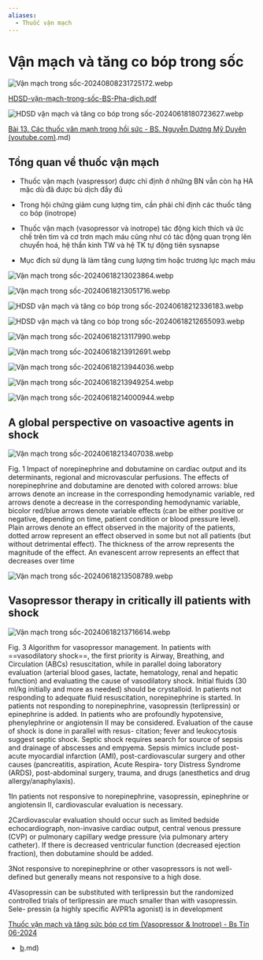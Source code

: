 ```yaml
---
aliases:
  - Thuốc vận mạch
---
```

# Vận mạch và tăng co bóp trong sốc  
  
![Vận mạch trong sốc-20240808231725172.webp](./200%20FILES/201%20Image/V%E1%BA%ADn%20m%E1%BA%A1ch%20trong%20s%E1%BB%91c-20240808231725172.webp)  
  
[HDSD-vận-mạch-trong-sốc-BS-Pha-dịch.pdf](%3Cfile:///G:My%20DriveSocHDSD-v%E1%BA%ADn-m%E1%BA%A1ch-trong-s%E1%BB%91c-BS-Pha-d%E1%BB%8Bch.pdf%3E.md)  
  
![HDSD vận mạch và tăng co bóp trong sốc-20240618180723627.webp](./200%20FILES/201%20Image/HDSD%20v%E1%BA%ADn%20m%E1%BA%A1ch%20v%C3%A0%20t%C4%83ng%20co%20b%C3%B3p%20trong%20s%E1%BB%91c-20240618180723627.webp)  
[Bài 13. Các thuốc vân mạnh trong hồi sức - BS. Nguyễn Dương Mỹ Duyên (youtube.com)](youtube.com).md)  
  
## Tổng quan về thuốc vận mạch  
- Thuốc vận mạch (vaspressor) được chỉ định ở những BN vẫn còn hạ HA mặc dù đã được bù dịch đầy đủ  
- Trong hội chứng giảm cung lượng tim, cần phải chỉ định các thuốc tăng co bóp (inotrope)  
- Thuốc vận mạch (vasopressor và inotrope) tác động kích thích và ức chế trên tim và cơ trơn mạch máu cũng như có tác động quan trọng lên chuyển hoá, hệ thần kinh TW và hệ TK tự động tiên sysnapse  
- Mục đích sử dụng là làm tăng cung lượng tim hoặc trương lực mạch máu  
  
![Vận mạch trong sốc-20240618213023864.webp](./200%20FILES/201%20Image/V%E1%BA%ADn%20m%E1%BA%A1ch%20trong%20s%E1%BB%91c-20240618213023864.webp)  
  
![Vận mạch trong sốc-20240618213051716.webp](./200%20FILES/201%20Image/V%E1%BA%ADn%20m%E1%BA%A1ch%20trong%20s%E1%BB%91c-20240618213051716.webp)  
  
![HDSD vận mạch và tăng co bóp trong sốc-20240618212336183.webp](./200%20FILES/201%20Image/HDSD%20v%E1%BA%ADn%20m%E1%BA%A1ch%20v%C3%A0%20t%C4%83ng%20co%20b%C3%B3p%20trong%20s%E1%BB%91c-20240618212336183.webp)  
  
![HDSD vận mạch và tăng co bóp trong sốc-20240618212655093.webp](./200%20FILES/201%20Image/HDSD%20v%E1%BA%ADn%20m%E1%BA%A1ch%20v%C3%A0%20t%C4%83ng%20co%20b%C3%B3p%20trong%20s%E1%BB%91c-20240618212655093.webp)  
![Vận mạch trong sốc-20240618213117990.webp](./200%20FILES/201%20Image/V%E1%BA%ADn%20m%E1%BA%A1ch%20trong%20s%E1%BB%91c-20240618213117990.webp)  
![Vận mạch trong sốc-20240618213912691.webp](./200%20FILES/201%20Image/V%E1%BA%ADn%20m%E1%BA%A1ch%20trong%20s%E1%BB%91c-20240618213912691.webp)  
![Vận mạch trong sốc-20240618213944036.webp](./200%20FILES/201%20Image/V%E1%BA%ADn%20m%E1%BA%A1ch%20trong%20s%E1%BB%91c-20240618213944036.webp)  
![Vận mạch trong sốc-20240618213949254.webp](./200%20FILES/201%20Image/V%E1%BA%ADn%20m%E1%BA%A1ch%20trong%20s%E1%BB%91c-20240618213949254.webp)  
![Vận mạch trong sốc-20240618214000944.webp](./200%20FILES/201%20Image/V%E1%BA%ADn%20m%E1%BA%A1ch%20trong%20s%E1%BB%91c-20240618214000944.webp)  
  
## A global perspective on vasoactive agents in shock  
  
![Vận mạch trong sốc-20240618213407038.webp](./200%20FILES/201%20Image/V%E1%BA%ADn%20m%E1%BA%A1ch%20trong%20s%E1%BB%91c-20240618213407038.webp)  
Fig. 1 Impact of norepinephrine and dobutamine on cardiac output and its determinants, regional and microvascular perfusions. The effects of norepinephrine and dobutamine are denoted with colored arrows: blue arrows denote an increase in the corresponding hemodynamic variable, red arrows denote a decrease in the corresponding hemodynamic variable, bicolor red/blue arrows denote variable effects (can be either positive or negative, depending on time, patient condition or blood pressure level). Plain arrows denote an effect observed in the majority of the patients, dotted arrow represent an effect observed in some but not all patients (but without detrimental effect). The thickness of the arrow represents the magnitude of the effect. An evanescent arrow represents an effect that decreases over time  
  
![Vận mạch trong sốc-20240618213508789.webp](./200%20FILES/201%20Image/V%E1%BA%ADn%20m%E1%BA%A1ch%20trong%20s%E1%BB%91c-20240618213508789.webp)  
  
## Vasopressor therapy in critically ill patients with shock  
![Vận mạch trong sốc-20240618213716614.webp](./200%20FILES/201%20Image/V%E1%BA%ADn%20m%E1%BA%A1ch%20trong%20s%E1%BB%91c-20240618213716614.webp)  
  
Fig. 3 Algorithm for vasopressor management. In patients with ==vasodilatory shock==, the first priority is Airway, Breathing, and Circulation (ABCs) resuscitation, while in parallel doing laboratory evaluation (arterial blood gases, lactate, hematology, renal and hepatic function) and evaluating the cause of vasodilatory shock. Initial fluids (30 ml/kg initially and more as needed) should be crystalloid. In patients not responding to adequate fluid resuscitation, norepinephrine is started. In patients not responding to norepinephrine, vasopressin (terlipressin) or epinephrine is added. In patients who are profoundly hypotensive, phenylephrine or angiotensin II may be considered. Evaluation of the cause of shock is done in parallel with resus- citation; fever and leukocytosis suggest septic shock. Septic shock requires search for source of sepsis and drainage of abscesses and empyema. Sepsis mimics include post- acute myocardial infarction (AMI), post-cardiovascular surgery and other causes (pancreatitis, aspiration, Acute Respira- tory Distress Syndrome (ARDS), post-abdominal surgery, trauma, and drugs (anesthetics and drug allergy/anaphylaxis).  
1In patients not responsive to norepinephrine, vasopressin, epinephrine or angiotensin II, cardiovascular evaluation is necessary.  
2Cardiovascular evaluation should occur such as limited bedside echocardiograph, non-invasive cardiac output, central venous pressure (CVP) or pulmonary capillary wedge pressure (via pulmonary artery catheter). If there is decreased ventricular function (decreased ejection fraction), then dobutamine should be added.  
3Not responsive to norepinephrine or other vasopressors is not well-defined but generally means not responsive to a high dose.  
4Vasopressin can be substituted with terlipressin but the randomized controlled trials of terlipressin are much smaller than with vasopressin. Sele- pressin (a highly specific AVPR1a agonist) is in development  
  
  
  
  
  
  
[Thuốc vận mạch và tăng sức bóp cơ tim (Vasopressor & Inotrope) - Bs Tín 06-2024](./Thu%E1%BB%91c%20v%E1%BA%ADn%20m%E1%BA%A1ch%20v%C3%A0%20t%C4%83ng%20s%E1%BB%A9c%20b%C3%B3p%20c%C6%A1%20tim%20(Vasopressor%20&%20Inotrope)%20-%20Bs%20T%C3%ADn%2006-2024.md)  
  
- [b](youtube.com).md)  
  
  
